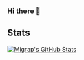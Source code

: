 ### Hi there 👋

<!--
**migrap/migrap** is a ✨ _special_ ✨ repository because its `README.md` (this file) appears on your GitHub profile.

Here are some ideas to get you started:

- 🔭 I’m currently working on ...
- 🌱 I’m currently learning ...
- 👯 I’m looking to collaborate on ...
- 🤔 I’m looking for help with ...
- 💬 Ask me about ...
- 📫 How to reach me: ...
- 😄 Pronouns: ...
- ⚡ Fun fact: ...
-->


## Stats
<a href="https://github.com/migrap">
  <img align="center" src="https://github-readme-stats.vercel.app/api?username=migrap&show_icons=true&line_height=27&count_private=true&title_color=8957e5&text_color=c9cacc&icon_color=e4740c&bg_color=1d1f21" alt="Migrap's GitHub Stats" />
</a>
